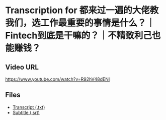 # Transcription for 都来过一遍的大佬教我们，选工作最重要的事情是什么？｜Fintech到底是干嘛的？｜不精致利己也能赚钱？
## Video URL
https://www.youtube.com/watch?v=R92hV48dENI
 
## Files
- [Transcript (.txt)](./transcript.txt)
- [Subtitle (.srt)](./transcript.srt)
